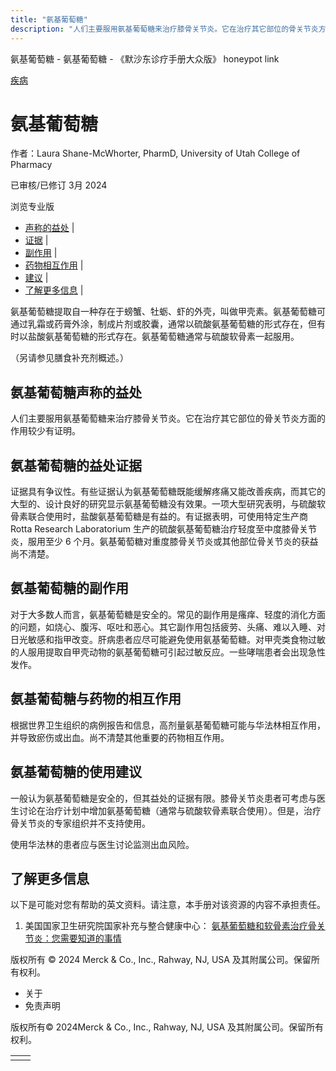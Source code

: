 ```yaml
---
title: "氨基葡萄糖"
description: "人们主要服用氨基葡萄糖来治疗膝骨关节炎。它在治疗其它部位的骨关节炎方面的作用较少有证明。"
---
```


﻿氨基葡萄糖 \- 氨基葡萄糖 \- 《默沙东诊疗手册大众版》 honeypot link



[疾病](https://www.merckmanuals.com/home/resourcespages/healthyliving_rel2.3)

# 氨基葡萄糖

作者：Laura Shane-McWhorter, PharmD, University of Utah College of Pharmacy

已审核/已修订 3月 2024

浏览专业版

- [声称的益处](#声称的益处_v61151672_zh) \|
- [证据](#证据_v61151676_zh) \|
- [副作用](#副作用_v61151679_zh) \|
- [药物相互作用](#药物相互作用_v61151682_zh) \|
- [建议](#建议_v61151685_zh) \|
- [了解更多信息](#了解更多信息_v88388320_zh) \|

氨基葡萄糖提取自一种存在于螃蟹、牡蛎、虾的外壳，叫做甲壳素。氨基葡萄糖可通过乳霜或药膏外涂，制成片剂或胶囊，通常以硫酸氨基葡萄糖的形式存在，但有时以盐酸氨基葡萄糖的形式存在。氨基葡萄糖通常与硫酸软骨素一起服用。

（另请参见膳食补充剂概述。）

## 氨基葡萄糖声称的益处

人们主要服用氨基葡萄糖来治疗膝骨关节炎。它在治疗其它部位的骨关节炎方面的作用较少有证明。

## 氨基葡萄糖的益处证据

证据具有争议性。有些证据认为氨基葡萄糖既能缓解疼痛又能改善疾病，而其它的大型的、设计良好的研究显示氨基葡萄糖没有效果。一项大型研究表明，与硫酸软骨素联合使用时，盐酸氨基葡萄糖是有益的。有证据表明，可使用特定生产商 Rotta Research Laboratorium 生产的硫酸氨基葡萄糖治疗轻度至中度膝骨关节炎，服用至少 6 个月。氨基葡萄糖对重度膝骨关节炎或其他部位骨关节炎的获益尚不清楚。

## 氨基葡萄糖的副作用

对于大多数人而言，氨基葡萄糖是安全的。常见的副作用是瘙痒、轻度的消化方面的问题，如烧心、腹泻、呕吐和恶心。其它副作用包括疲劳、头痛、难以入睡、对日光敏感和指甲改变。肝病患者应尽可能避免使用氨基葡萄糖。对甲壳类食物过敏的人服用提取自甲壳动物的氨基葡萄糖可引起过敏反应。一些哮喘患者会出现急性发作。

## 氨基葡萄糖与药物的相互作用

根据世界卫生组织的病例报告和信息，高剂量氨基葡萄糖可能与华法林相互作用，并导致瘀伤或出血。尚不清楚其他重要的药物相互作用。

## 氨基葡萄糖的使用建议

一般认为氨基葡萄糖是安全的，但其益处的证据有限。膝骨关节炎患者可考虑与医生讨论在治疗计划中增加氨基葡萄糖（通常与硫酸软骨素联合使用）。但是，治疗骨关节炎的专家组织并不支持使用。

使用华法林的患者应与医生讨论监测出血风险。

## 了解更多信息

以下是可能对您有帮助的英文资料。请注意，本手册对该资源的内容不承担责任。

1. 美国国家卫生研究院国家补充与整合健康中心： [氨基葡萄糖和软骨素治疗骨关节炎：您需要知道的事情](https://www.nccih.nih.gov/health/glucosamine-and-chondroitin-for-osteoarthritis-what-you-need-to-know)




版权所有 © 2024
Merck & Co., Inc., Rahway, NJ, USA 及其附属公司。保留所有权利。

- 关于
- 免责声明

版权所有© 2024Merck & Co., Inc., Rahway, NJ, USA 及其附属公司。保留所有权利。

|     |     |
| --- | --- |
|  |  |